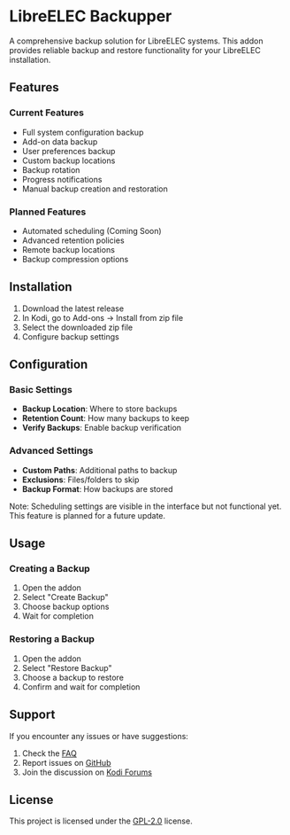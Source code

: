 # LibreELEC Backupper

A comprehensive backup solution for LibreELEC systems. This addon provides reliable backup and restore functionality for your LibreELEC installation.

## Features

### Current Features
- Full system configuration backup
- Add-on data backup
- User preferences backup
- Custom backup locations
- Backup rotation
- Progress notifications
- Manual backup creation and restoration

### Planned Features
- Automated scheduling (Coming Soon)
- Advanced retention policies
- Remote backup locations
- Backup compression options

## Installation

1. Download the latest release
2. In Kodi, go to Add-ons → Install from zip file
3. Select the downloaded zip file
4. Configure backup settings

## Configuration

### Basic Settings
- **Backup Location**: Where to store backups
- **Retention Count**: How many backups to keep
- **Verify Backups**: Enable backup verification

### Advanced Settings
- **Custom Paths**: Additional paths to backup
- **Exclusions**: Files/folders to skip
- **Backup Format**: How backups are stored

Note: Scheduling settings are visible in the interface but not functional yet. This feature is planned for a future update.

## Usage

### Creating a Backup
1. Open the addon
2. Select "Create Backup"
3. Choose backup options
4. Wait for completion

### Restoring a Backup
1. Open the addon
2. Select "Restore Backup"
3. Choose a backup to restore
4. Confirm and wait for completion

## Support

If you encounter any issues or have suggestions:
1. Check the [FAQ](../../wiki/FAQ)
2. Report issues on [GitHub](../../issues)
3. Join the discussion on [Kodi Forums](https://forum.kodi.tv/)

## License

This project is licensed under the [GPL-2.0](../LICENSE) license. 